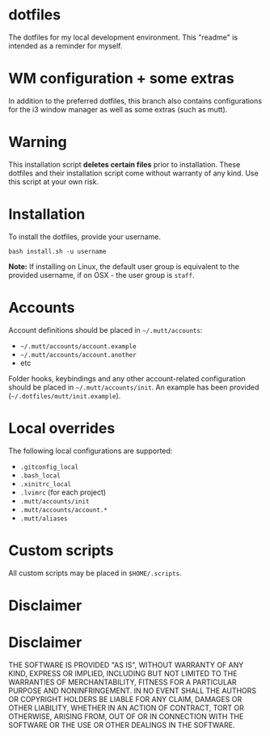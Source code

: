 # dotfiles

The dotfiles for my local development environment. This "readme" is intended as a reminder for myself.

# WM configuration + some extras

In addition to the preferred dotfiles, this branch also contains configurations for the i3 window manager as well as some extras (such as mutt).

# Warning

This installation script **deletes certain files** prior to installation. These dotfiles and their installation script come without warranty of any kind. Use this script at your own risk.

# Installation

To install the dotfiles, provide your username.

```
bash install.sh -u username
```

**Note:** If installing on Linux, the default user group is equivalent to the provided username, if on OSX - the user group is `staff`.

# Accounts

Account definitions should be placed in `~/.mutt/accounts`:

- `~/.mutt/accounts/account.example`
- `~/.mutt/accounts/account.another`
- etc

Folder hooks, keybindings and any other account-related configuration should be
placed in `~/.mutt/accounts/init`. An example has been provided
(`~/.dotfiles/mutt/init.example`).

# Local overrides

The following local configurations are supported:

- `.gitconfig_local`
- `.bash_local`
- `.xinitrc_local`
- `.lvimrc` (for each project)
- `.mutt/accounts/init`
- `.mutt/accounts/account.*`
- `.mutt/aliases`

# Custom scripts

All custom scripts may be placed in `$HOME/.scripts`.

# Disclaimer

# Disclaimer

THE SOFTWARE IS PROVIDED "AS IS", WITHOUT WARRANTY OF ANY KIND, EXPRESS OR IMPLIED, INCLUDING BUT NOT LIMITED TO THE WARRANTIES OF MERCHANTABILITY, FITNESS FOR A PARTICULAR PURPOSE AND NONINFRINGEMENT. IN NO EVENT SHALL THE AUTHORS OR COPYRIGHT HOLDERS BE LIABLE FOR ANY CLAIM, DAMAGES OR OTHER LIABILITY, WHETHER IN AN ACTION OF CONTRACT, TORT OR OTHERWISE, ARISING FROM, OUT OF OR IN CONNECTION WITH THE SOFTWARE OR THE USE OR OTHER DEALINGS IN THE SOFTWARE.
